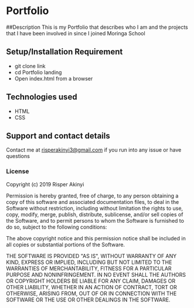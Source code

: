 # Portfolio

##Description
This is my Portfolio that describes who I am and the projects that I have been involved in since I joined Moringa School

## Setup/Installation Requirement
* git clone link
* cd Portfolio landing
* Open index.html from a browser

## Technologies used
* HTML
* CSS

## Support and contact details
Contact me at risperakinyi3@gmail.com if you run into any issue or have questions

### License
Copyright (c) 2019 Risper Akinyi

Permission is hereby granted, free of charge, to any person obtaining a copy
of this software and associated documentation files, to deal
in the Software without restriction, including without limitation the rights
to use, copy, modify, merge, publish, distribute, sublicense, and/or sell
copies of the Software, and to permit persons to whom the Software is
furnished to do so, subject to the following conditions:

The above copyright notice and this permission notice shall be included in all
copies or substantial portions of the Software.

THE SOFTWARE IS PROVIDED "AS IS", WITHOUT WARRANTY OF ANY KIND, EXPRESS OR
IMPLIED, INCLUDING BUT NOT LIMITED TO THE WARRANTIES OF MERCHANTABILITY,
FITNESS FOR A PARTICULAR PURPOSE AND NONINFRINGEMENT. IN NO EVENT SHALL THE
AUTHORS OR COPYRIGHT HOLDERS BE LIABLE FOR ANY CLAIM, DAMAGES OR OTHER
LIABILITY, WHETHER IN AN ACTION OF CONTRACT, TORT OR OTHERWISE, ARISING FROM,
OUT OF OR IN CONNECTION WITH THE SOFTWARE OR THE USE OR OTHER DEALINGS IN THE
SOFTWARE.